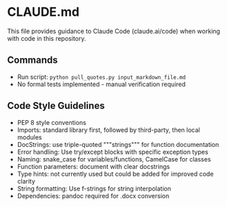 # CLAUDE.md

This file provides guidance to Claude Code (claude.ai/code) when working with code in this repository.

## Commands
- Run script: `python pull_quotes.py input_markdown_file.md`
- No formal tests implemented - manual verification required

## Code Style Guidelines
- PEP 8 style conventions
- Imports: standard library first, followed by third-party, then local modules
- DocStrings: use triple-quoted """strings""" for function documentation
- Error handling: Use try/except blocks with specific exception types
- Naming: snake_case for variables/functions, CamelCase for classes
- Function parameters: document with clear docstrings
- Type hints: not currently used but could be added for improved code clarity
- String formatting: Use f-strings for string interpolation
- Dependencies: pandoc required for .docx conversion